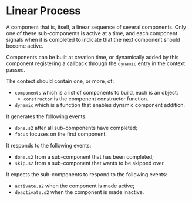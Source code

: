 # Linear Process
A component that is, itself, a linear sequence of several components.  Only one of
these sub-components is active at a time, and each component signals when it is
completed to indicate that the next component should become active.

Components can be built at creation time, or dynamically added by this component
registering a callback through the `dynamic` entry in the context passed.

The context should contain one, or more, of:

* `components` which is a list of components to build, each is an object:
  * `constructor` is the component constructor function.
* `dynamic` which is a function that enables dynamic component addition.

It generates the following events:
* `done.s2` after all sub-components have completed;
* `focus` focuses on the first component.

It responds to the following events:
* `done.s2` from a sub-component that has been completed;
* `skip.s2` from a sub-component that wants to be skipped over.

It expects the sub-components to respond to the following events:
* `activate.s2` when the component is made active;
* `deactivate.s2` when the component is made inactive.
